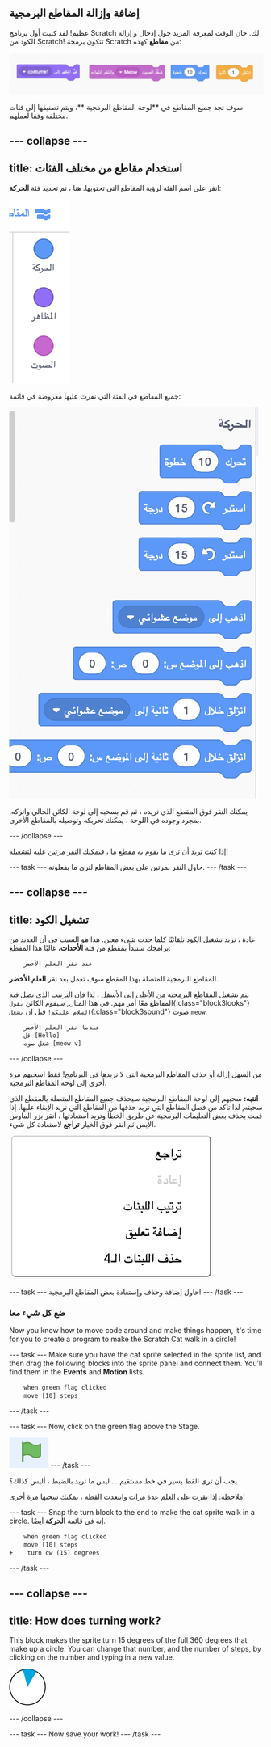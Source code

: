 ## إضافة وإزالة المقاطع البرمجية

عظيم! لقد كتبت أول برنامج Scratch لك. حان الوقت لمعرفة المزيد حول إدخال و إزالة الكود من Scratch! تتكون برمجة Scratch من **مقاطع** كهذه:

![](images/code1.png)

سوف تجد جميع المقاطع في **لوحة المقاطع البرمجية **، ويتم تصنيفها إلى فئات مختلفة وفقا لعملهم.

## \--- collapse \---

## title: استخدام مقاطع من مختلف الفئات

انقر على اسم الفئة لرؤية المقاطع التي تحتويها. هنا ، تم تحديد فئة **الحركة**:

![](images/code2a.png)

جميع المقاطع في الفئة التي نقرت عليها معروضة في قائمة:

![](images/code2b.png)

يمكنك النقر فوق المقطع الذي تريده ، ثم قم بسحبه إلى لوحة الكائن الحالي واتركه. بمجرد وجوده في اللوحة ، يمكنك تحريكه وتوصيله بالمقاطع الأخرى.

\--- /collapse \---

إذا كنت تريد أن ترى ما يقوم به مقطع ما ، فيمكنك النقر مرتين عليه لتشغيله!

\--- task \--- حاول النقر نمرتين على بعض المقاطع لترى ما يفعلونه. \--- /task \---

## \--- collapse \---

## title: تشغيل الكود

عادة ، تريد تشغيل الكود تلقائيًا كلما حدث شيء معين. هذا هو السبب في أن العديد من برامجك ستبدأ بمقطع من فئة **الأحداث**، غالبًا هذا المقطع:

```blocks3
    عند نقر العلم الأخضر
```

المقاطع البرمجية المتصلة بهذا المقطع سوف تعمل بعد نقر **العلم الأخضر**.

يتم تشغيل المقاطع البرمجية من الأعلى إلى الأسفل ، لذا فإن الترتيب الذي تصل فيه المقاطع معًا أمر مهم. في هذا المثال, سيقوم الكائن `بقول`{:class="block3looks"} `السلام عليكم!` قبل ان `يشغل`{:class="block3sound"} صوت `meow`.

```blocks3
    عندما نقر العلم الأخضر
    قل [Hello]
    شغل صوت [meow v]
```

\--- /collapse \---

من السهل إزالة أو حذف المقاطع البرمجية التي لا تريدها في البرنامج! فقط اسحبهم مرة أخرى إلى لوحة المقاطع البرمجية.

**انتبه:** سحبهم إلى لوحة المقاطع البرمجية سيحذف جميع المقاطع المتصلة بالمقطع الذي سحبته, لذا تأكد من فصل المقاطع التي تريد حذفها من المقاطع التي تريد الإبقاء عليها. إذا قمت بحذف بعض التعليمات البرمجية عن طريق الخطأ وتريد استعادتها ، انقر بزر الماوس الأيمن ثم انقر فوق الخيار **تراجع** لاستعادة كل شيء.

![](images/code6.png)

\--- task \--- حاول إضافة وحذف وإستعادة بعض المقاطع البرمجية! \--- /task \---

### ضع كل شيء معا

Now you know how to move code around and make things happen, it's time for you to create a program to make the Scratch Cat walk in a circle!

\--- task \--- Make sure you have the cat sprite selected in the sprite list, and then drag the following blocks into the sprite panel and connect them. You’ll find them in the **Events** and **Motion** lists.

```blocks3
    when green flag clicked
    move [10] steps
```

\--- /task \---

\--- task \--- Now, click on the green flag above the Stage.

![](images/code7.png) \--- /task \---

يجب أن ترى القط يسير في خط مستقيم ... ليس ما تريد بالضبط ، أليس كذلك؟

ملاحظة: إذا نقرت على العلم عدة مرات وابتعدت القطة ، يمكنك سحبها مرة أخرى!

\--- task \--- Snap the turn block to the end to make the cat sprite walk in a circle. إنه في قائمة **الحركة** أيضًا.

```blocks3
    when green flag clicked
    move [10] steps
+    turn cw (15) degrees
```

\--- /task \---

## \--- collapse \---

## title: How does turning work?

This block makes the sprite turn 15 degrees of the full 360 degrees that make up a circle. You can change that number, and the number of steps, by clicking on the number and typing in a new value.

![](images/code9.png)

\--- /collapse \---

\--- task \--- Now save your work! \--- /task \---